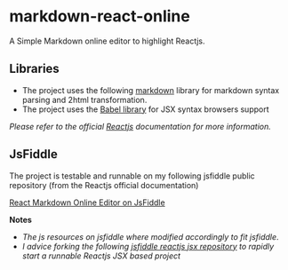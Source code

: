 # markdown-react-online
A Simple Markdown online editor to highlight Reactjs.

## Libraries
* The project uses the following [markdown](https://github.com/evilstreak/markdown-js) library for markdown syntax parsing and 2html transformation.
* The project uses the [Babel library](https://babeljs.io/) for JSX syntax browsers support

_Please refer to the official [Reactjs](https://facebook.github.io/react/) documentation for more information._

## JsFiddle
The project is testable and runnable on my following jsfiddle public repository (from the Reactjs official documentation)

[React Markdown Online Editor on JsFiddle](https://jsfiddle.net/mahieddine_ichir/yapqf9Lb/)

__Notes__
* _The js resources on jsfiddle where modified accordingly to fit jsfiddle_.
* _I advice forking the following [jsfiddle reactjs jsx repository](https://jsfiddle.net/reactjs/69z2wepo/) to rapidly start a runnable Reactjs JSX based project_


